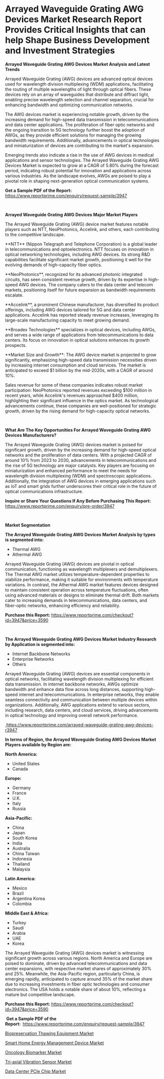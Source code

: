 <p><h1>Arrayed Waveguide Grating AWG Devices Market Research Report Provides Critical Insights that can help Shape Business Development and Investment Strategies</h1></p><p><strong>Arrayed Waveguide Grating AWG Devices Market Analysis and Latest Trends</strong></p>
<p><p>Arrayed Waveguide Grating (AWG) devices are advanced optical devices used for wavelength division multiplexing (WDM) applications, facilitating the routing of multiple wavelengths of light through optical fibers. These devices rely on an array of waveguides that distribute and diffract light, enabling precise wavelength selection and channel separation, crucial for enhancing bandwidth and optimizing communication networks.</p><p>The AWG devices market is experiencing notable growth, driven by the increasing demand for high-speed data transmission in telecommunications and data center applications. The proliferation of fiber optic networks and the ongoing transition to 5G technology further boost the adoption of AWGs, as they provide efficient solutions for managing the growing bandwidth requirements. Additionally, advancements in optical technologies and miniaturization of devices are contributing to the market's expansion.</p><p>Emerging trends also indicate a rise in the use of AWG devices in medical applications and sensor technologies. The Arrayed Waveguide Grating AWG Devices Market is expected to grow at a CAGR of 5.80% during the forecast period, indicating robust potential for innovation and applications across various industries. As the landscape evolves, AWGs are poised to play a pivotal role in shaping next-generation optical communication systems.</p></p>
<p><strong>Get a Sample PDF of the Report:&nbsp;</strong> <a href="https://www.reportprime.com/enquiry/request-sample/3947">https://www.reportprime.com/enquiry/request-sample/3947</a></p>
<p>&nbsp;</p>
<p><strong>Arrayed Waveguide Grating AWG Devices Major Market Players</strong></p>
<p><p>The Arrayed Waveguide Grating (AWG) device market features notable players such as NTT, NeoPhotonics, Accelink, and others, each contributing to the competitive landscape.</p><p>**NTT** (Nippon Telegraph and Telephone Corporation) is a global leader in telecommunications and optoelectronics. NTT focuses on innovation in optical networking technologies, including AWG devices. Its strong R&D capabilities facilitate significant market growth, positioning it well for the evolving demands of high-capacity fiber optics.</p><p>**NeoPhotonics**, recognized for its advanced photonic integrated circuits, has seen consistent revenue growth, driven by its expertise in high-speed AWG devices. The company caters to the data center and telecom markets, positioning itself for future expansion as bandwidth requirements escalate.</p><p>**Accelink**, a prominent Chinese manufacturer, has diversified its product offerings, including AWG devices tailored for 5G and data center applications. Accelink has reported steady revenue increases, leveraging its large-scale manufacturing capacity to meet growing demand.</p><p>**Broadex Technologies** specializes in optical devices, including AWGs, and serves a wide range of applications from telecommunications to data centers. Its focus on innovation in optical solutions enhances its growth prospects.</p><p>**Market Size and Growth**: The AWG device market is projected to grow significantly, emphasizing high-speed data transmission necessities driven by increasing internet consumption and cloud services. The market is anticipated to exceed $1 billion by the mid-2020s, with a CAGR of around 10%.</p><p>Sales revenue for some of these companies indicates robust market participation: NeoPhotonics reported revenues exceeding $100 million in recent years, while Accelink's revenues approached $400 million, highlighting their significant influence in the optics market. As technological advancements continue, these companies are well-positioned for strategic growth, driven by the rising demand for high-capacity optical networks.</p></p>
<p>&nbsp;</p>
<p><strong>What Are The Key Opportunities For Arrayed Waveguide Grating AWG Devices Manufacturers?</strong></p>
<p><p>The Arrayed Waveguide Grating (AWG) devices market is poised for significant growth, driven by the increasing demand for high-speed optical networks and the proliferation of data centers. With a projected CAGR of around 10% from 2023 to 2030, advancements in telecommunications and the rise of 5G technology are major catalysts. Key players are focusing on miniaturization and enhanced performance to meet the needs for wavelength division multiplexing (WDM) and spectroscopic applications. Additionally, the integration of AWG devices in emerging applications such as IoT and smart grids further underscores their critical role in the future of optical communications infrastructure.</p></p>
<p><strong>Inquire or Share Your Questions If Any Before Purchasing This Report:</strong> <a href="https://www.reportprime.com/enquiry/pre-order/3947">https://www.reportprime.com/enquiry/pre-order/3947</a></p>
<p>&nbsp;</p>
<p><strong>Market Segmentation</strong></p>
<p><strong>The Arrayed Waveguide Grating AWG Devices Market Analysis by types is segmented into:</strong></p>
<p><ul><li>Thermal AWG</li><li>Athermal AWG</li></ul></p>
<p><p>Arrayed Waveguide Grating (AWG) devices are pivotal in optical communication, functioning as wavelength multiplexers and demultiplexers. The Thermal AWG market utilizes temperature-dependent properties to stabilize performance, making it suitable for environments with temperature variations. In contrast, the Athermal AWG market features devices designed to maintain consistent operation across temperature fluctuations, often using advanced materials or designs to eliminate thermal drift. Both markets cater to increasing demands in telecommunications, data centers, and fiber-optic networks, enhancing efficiency and reliability.</p></p>
<p><strong>Purchase this Report:&nbsp;</strong><a href="https://www.reportprime.com/checkout?id=3947&price=3590">https://www.reportprime.com/checkout?id=3947&price=3590</a></p>
<p>&nbsp;</p>
<p><strong>The Arrayed Waveguide Grating AWG Devices Market Industry Research by Application is segmented into:</strong></p>
<p><ul><li>Internet Backbone Networks</li><li>Enterprise Networks</li><li>Others</li></ul></p>
<p><p>Arrayed Waveguide Grating (AWG) devices are essential components in optical networks, facilitating wavelength division multiplexing for efficient data transmission. In internet backbone networks, AWGs optimize bandwidth and enhance data flow across long distances, supporting high-speed internet and telecommunications. In enterprise networks, they enable seamless connectivity and communication between multiple devices within organizations. Additionally, AWG applications extend to various sectors, including research, data centers, and cloud services, driving advancements in optical technology and improving overall network performance.</p></p>
<p><a href="https://www.reportprime.com/arrayed-waveguide-grating-awg-devices-r3947">&nbsp;https://www.reportprime.com/arrayed-waveguide-grating-awg-devices-r3947</a></p>
<p><strong>In terms of Region, the Arrayed Waveguide Grating AWG Devices Market Players available by Region are:</strong></p>
<p>
    <p> <strong> North America: </strong>
        <ul>
            <li>United States</li>
            <li>Canada</li>
        </ul>
        </p> 
    <p> <strong> Europe: </strong>
        <ul>
            <li>Germany</li>
            <li>France</li>
            <li>U.K.</li>
            <li>Italy</li>
            <li>Russia</li>
        </ul>
        </p> 
    <p> <strong> Asia-Pacific: </strong>
        <ul>
            <li>China</li>
            <li>Japan</li>
            <li>South Korea</li>
            <li>India</li>
            <li>Australia</li>
            <li>China Taiwan</li>
            <li>Indonesia</li>
            <li>Thailand</li>
            <li>Malaysia</li>
        </ul>
        </p> 
    <p> <strong> Latin America: </strong>
        <ul>
            <li>Mexico</li>
            <li>Brazil</li>
            <li>Argentina Korea</li>
            <li>Colombia</li>
        </ul>
        </p> 
    <p> <strong> Middle East & Africa: </strong>
        <ul>
            <li>Turkey</li>
            <li>Saudi</li>
            <li>Arabia</li>
            <li>UAE</li>
            <li>Korea</li>
        </ul>
    </p>
    </p>
<p><p>The Arrayed Waveguide Grating (AWG) devices market is witnessing significant growth across various regions. North America and Europe are poised to dominate, driven by advanced telecommunications and data center expansions, with respective market shares of approximately 30% and 25%. Meanwhile, the Asia-Pacific region, particularly China, is emerging rapidly, anticipated to capture around 35% of the market share due to increasing investments in fiber optic technologies and consumer electronics. The USA holds a notable share of about 10%, reflecting a mature but competitive landscape.</p></p>
<p><strong>Purchase this Report: </strong><a href="https://www.reportprime.com/checkout?id=3947&price=3590">https://www.reportprime.com/checkout?id=3947&price=3590</a></p>
<p>&nbsp;<strong>Get a Sample PDF of the Report:&nbsp;&nbsp;</strong><a href="https://www.reportprime.com/enquiry/request-sample/3947">https://www.reportprime.com/enquiry/request-sample/3947</a></p>
<p><strong></strong></p>
<p><p><a href="https://issuu.com/reportprime-2/docs/biopreservation-thawing-equipment-m_effe6cfa557f97">Biopreservation Thawing Equipment Market</a></p><p><a href="https://www.linkedin.com/pulse/global-perspectives-smart-home-energy-management-device-market-savae?trackingId=fNwpW9zwTxKVIs11J0gEVg%3D%3D">Smart Home Energy Management Device Market</a></p><p><a href="https://www.linkedin.com/pulse/oncology-biomarker-market-size-growth-industry-analysis-segmentation-lobje?trackingId=5eeNUlYYSWyEpHGX0u76Lw%3D%3D">Oncology Biomarker Market</a></p><p><a href="https://issuu.com/reportprime-2/docs/tri-axial-vibration-sensor-market-s_d096f241d2719f">Tri-axial Vibration Sensor Market</a></p><p><a href="https://github.com/ChiragRp1/Market-Research-Report-List-6/blob/main/data-center-pcie-chip-market.md">Data Center PCIe Chip Market</a></p></p>